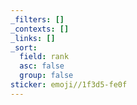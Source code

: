 ```yaml
---
_filters: []
_contexts: []
_links: []
_sort:
  field: rank
  asc: false
  group: false
sticker: emoji//1f3d5-fe0f
---
```

